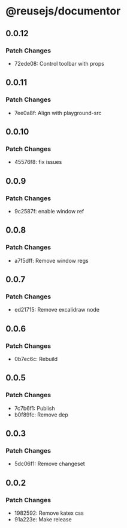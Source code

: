 # @reusejs/documentor

## 0.0.12

### Patch Changes

- 72ede08: Control toolbar with props

## 0.0.11

### Patch Changes

- 7ee0a8f: Align with playground-src

## 0.0.10

### Patch Changes

- 45576f8: fix issues

## 0.0.9

### Patch Changes

- 9c2587f: enable window ref

## 0.0.8

### Patch Changes

- a7f5dff: Remove window regs

## 0.0.7

### Patch Changes

- ed21715: Remove excalidraw node

## 0.0.6

### Patch Changes

- 0b7ec6c: Rebuild

## 0.0.5

### Patch Changes

- 7c7b6f1: Publish
- b0f89fc: Remove dep

## 0.0.3

### Patch Changes

- 5dc06f1: Remove changeset

## 0.0.2

### Patch Changes

- 1982592: Remove katex css
- 91a223e: Make release
